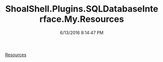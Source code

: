 ﻿---
title: ShoalShell.Plugins.SQLDatabaseInterface.My.Resources
date: 6/13/2016 8:14:47 PM
---

[Resources](T-ShoalShell.Plugins.SQLDatabaseInterface.My.Resources.Resources.html)
